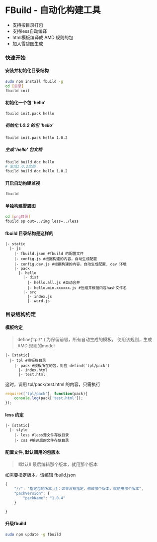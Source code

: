 FBuild - 自动化构建工具
========================

- 支持按目录打包
- 支持less自动编译
- html模板编译成 AMD 规则的包
- 加入雪碧图生成

### 快速开始

#### 安装并初始化目录结构

```bash
sudo npm install fbuild -g
cd [目录]
fbuild init 
```

#### 初始化一个包 'hello'

```bash
fbuild init.pack hello
```
##### 初始化 1.0.2 的包 'hello'

```bash
fbuild init.pack hello 1.0.2
```

##### 生成 'hello' 包文档

```bash
fbuild build.doc hello 
# 生成1.0.2文档
fbuild build.doc hello 1.0.2 
```

#### 开启自动构建监视

```bash
fbuild
```

#### 单独构建雪碧图

```bash
cd [png目录]
fbuild sp out=../img less=../less
```

#### fbuild 目录结构是这样的

```
|- static
  |- js
    |- fbuild.json #fbuild 的配置文件
    |- config.js #根据构建的内容，自动生成配置
    |- config.dev.js #根据构建的内容，自动生成配置, dev 环境
    |- pack
      |- hello
        |- dist
          |- hello.all.js #自动合并
          |- hello.min.xxxxxx.js #压缩并根据内容hash文件名
        |- src
          |- index.js
          |- word.js

```

### 目录结构约定

#### 模板约定

> define('tpl/*') 为保留前缀，所有自动生成的模板，
> 使用该规则，生成 AMD 规则的model

```
|- [static]
  |- tpl #模板根目录
    |- pack #模板所在的包，对应 defind('tpl/pack')
      |- index.html
      |- test.html
```

这时，调用 tpl/pack/test.html 的内容，只需执行

```js
require(['tpl/pack'], function(pack){
    console.log(pack['test.html']);
});
```

#### less 约定

```
|- [static]
  |- style
    |- less #less源文件存放目录
    |- css #编译后的文件存放目录
```

#### 配置文件, 默认调用的包版本

> !!默认!! 最后编辑那个版本，就用那个版本

如需要指定版本，请编辑 fbuild.json

```js
{
    "//": "指定包的版本,注：如果没有指定，修改那个版本，就使用那个版本",
    "packVersion": {
        "packName": "1.0.4"
    }

}
```

#### 升级fbuild

```bash
sudo npm update -g fbuild
```


